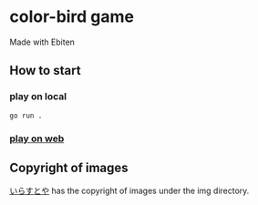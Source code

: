 # color-bird game
Made with Ebiten

## How to start
### play on local
```
go run .
```
### [play on web](https://ishisora.github.io/color-bird/)

## Copyright of images
[いらすとや](https://www.irasutoya.com/) has the copyright of images under the img directory.